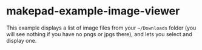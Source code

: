 # makepad-example-image-viewer

This example displays a list of image files from your `~/Downloads` folder (you
will see nothing if you have no pngs or jpgs there), and lets you select and
display one.
